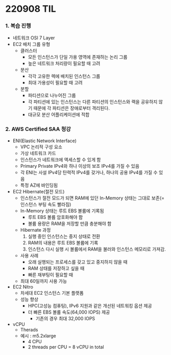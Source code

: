 # 220908 TIL
### 1. 복습 진행
* 네트워크 OSI 7 Layer
* EC2 배치 그룹 유형
    * 클러스터
        * 모든 인스턴스가 단일 가용 영역에 존재하는 논리 그룹
        * 높은 네트워크 처리량이 필요할 때 고려
    * 분산
        * 각각 고유한 렉에 배치된 인스턴스 그룹
        * 최대 가용성이 필요할 때 고려
    * 분할
        * 파티션으로 나누어진 그룹
        * 각 파티션에 있는 인스턴스는 다른 파티션의 인스턴스와 랙을 공유하지 않기 때문에 각 파티션은 장애로부터 격리된다.
        * 대규모 분산 어플리케이션에 적합
### 2. AWS Certified SAA 청강
* ENI(Elastic Network Interface)
    * VPC 논리적 구성 요소
    * 가상 네트워크 카드
    * 인스턴스가 네트워크에 액세스할 수 있게 함
    * Primary Private IPv4와 하나 이상의 보조 IPv4를 가질 수 있음
    * 각 ENI는 사설 IPv4당 탄력적 IPv4를 갖거나, 하나의 공용 IPv4를 가질 수 있음
    * 특정 AZ에 바인딩됨
* EC2 Hibernate(절전 모드)
    * 인스턴스가 절전 모드가 되면 RAM에 있던 In-Memory 상태는 그대로 보존(=인스턴스 부팅 속도 빨라짐)
    * In-Memory 상태는 루트 EBS 볼륨에 기록됨
        * 루트 EBS 볼륨 암호화해야 함
        * 볼륨 용량은 RAM을 저장할 만큼 충분해야 함
    * Hibernate 과정
        1. 실행 중인 인스턴스는 중지 상태로 전환
        2. RAM의 내용은 루트 EBS 볼륨에 기록
        3. 인스턴스 다시 실행 시 볼륨에서 RAM을 불러와 인스턴스 메모리로 가져감.
    * 사용 사례
        * 오래 실행되는 프로세스를 갖고 있고 중지하지 않을 때
        * RAM 상태를 저장하고 싶을 때
        * 빠른 재부팅이 필요할 때
    * 최대 60일까지 사용 가능
* EC2 Nitro
    * 차세대 EC2 인스턴스 기본 플랫폼
    * 성능 향상
        * HPC(고성능 컴퓨팅), IPv6 지원과 같은 개선된 네트워킹 옵션 제공
        * 더 빠른 EBS 볼륨 속도(64,000 IOPS) 제공
            * 기존의 경우 최대 32,000 IOPS
* vCPU
    * Therads
    * 예시 : m5.2xlarge
        * 4 CPU
        * 2 threads per CPU = 8 vCPU in total